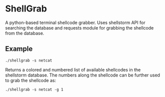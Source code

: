 # ShellGrab
A python-based terminal shellcode grabber. Uses shellstorm API for searching the database and requests module for grabbing the shellcode from the database.

## Example

`./shellgrab -s netcat`

Returns a colored and numbered list of available shellcodes in the shellstorm database. The numbers along the shellcode can be further used to grab the shellcode as:

`./shellgrab -s netcat -g 1`
